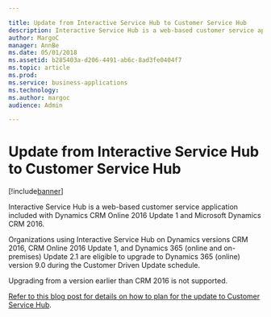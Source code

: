 ```yaml
---

title: Update from Interactive Service Hub to Customer Service Hub
description: Interactive Service Hub is a web-based customer service application included with Dynamics CRM Online 2016 Update 1 and Microsoft Dynamics CRM 2016.
author: MargoC
manager: AnnBe
ms.date: 05/01/2018
ms.assetid: b285403a-d206-4491-ab6c-8ad3fe0404f7
ms.topic: article
ms.prod: 
ms.service: business-applications
ms.technology: 
ms.author: margoc
audience: Admin

---
```

#  Update from Interactive Service Hub to Customer Service Hub




[!include[banner](../../includes/banner.md)]

Interactive Service Hub is a web-based customer service application included
with Dynamics CRM Online 2016 Update 1 and Microsoft Dynamics CRM 2016.

Organizations using Interactive Service Hub on Dynamics versions CRM 2016, CRM
Online 2016 Update 1, and Dynamics 365 (online and on-premises) Update 2.1 are
eligible to upgrade to Dynamics 365 (online) version 9.0 during the Customer
Driven Update schedule.

Upgrading from a version earlier than CRM 2016 is not supported.

[Refer to this blog post for details on how to plan for the update to Customer
Service
Hub](https://blogs.msdn.microsoft.com/crm/2018/02/16/upgrade-from-interactive-service-hub-to-the-customer-service-hub-in-microsoft-dynamics-365-online-version-9-0/).


